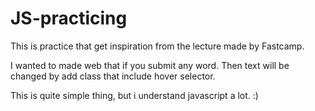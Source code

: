 # JS-practicing

This is practice that get inspiration from the lecture made by Fastcamp.

I wanted to made web that if you submit any word. Then text will be changed by add class that include hover selector.

This is quite simple thing, but i understand javascript a lot. :)
